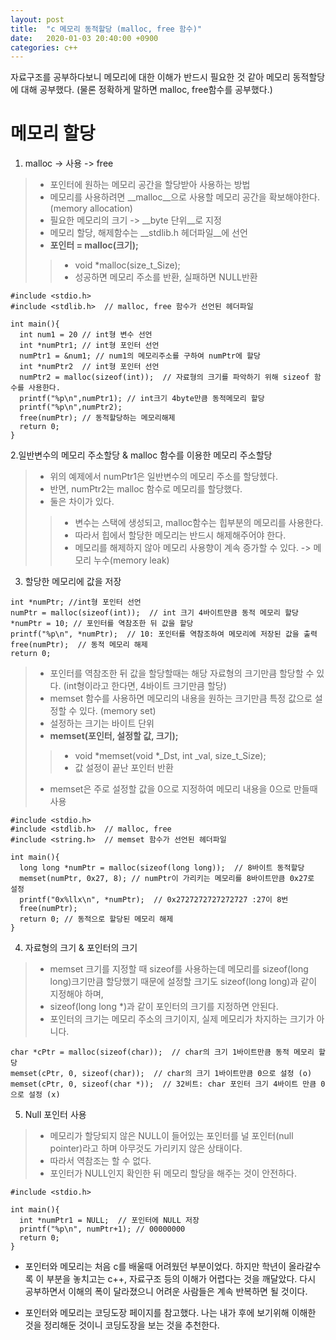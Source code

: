 ```yaml
---
layout: post
title:  "c 메모리 동적할당 (malloc, free 함수)"
date:   2020-01-03 20:40:00 +0900
categories: c++
--- 
```


자료구조를 공부하다보니 메모리에 대한 이해가 반드시 필요한 것 같아 메모리 동적할당에 대해 공부했다. (물론 정확하게 말하면 malloc, free함수를 공부했다.)

# 메모리 할당 

1. malloc -> 사용 -> free

> - 포인터에 원하는 메모리 공간을 할당받아 사용하는 방법
> - 메모리를 사용하려면 __malloc__으로 사용할 메모리 공간을 확보해야한다. (memory allocation)
> - 필요한 메모리의 크기 -> __byte 단위__로 지정
> - 메모리 할당, 해제함수는 __stdlib.h 헤더파일__에 선언
> - __포인터 = malloc(크기);__
>> - void *malloc(size_t_Size);
>> - 성공하면 메모리 주소를 반환, 실패하면 NULL반환

```
#include <stdio.h>
#include <stdlib.h>  // malloc, free 함수가 선언된 헤더파일

int main(){
  int num1 = 20 // int형 변수 선언
  int *numPtr1; // int형 포인터 선언
  numPtr1 = &num1; // num1의 메모리주소를 구하여 numPtr에 할당
  int *numPtr2  // int형 포인터 선언
  numPtr2 = malloc(sizeof(int));  // 자료형의 크기를 파악하기 위해 sizeof 함수를 사용한다.
  printf("%p\n",numPtr1); // int크기 4byte만큼 동적메모리 할당
  printf("%p\n",numPtr2); 
  free(numPtr); // 동적할당하는 메모리해제
  return 0;
}
```

2.일반변수의 메모리 주소할당 & malloc 함수를 이용한 메모리 주소할당

> - 위의 예제에서 numPtr1은 일반변수의 메모리 주소를 할당헸다.
> - 반면, numPtr2는 malloc 함수로 메모리를 할당했다. 
> - 둘은 차이가 있다. 
>> - 변수는 스택에 생성되고, malloc함수는 힙부분의 메모리를 사용한다.
>> - 따라서 힙에서 할당한 메모리는 반드시 해제해주어야 한다. 
>> - 메모리를 해제하지 않아 메모리 사용향이 계속 증가할 수 있다. -> 메모리 누수(memory leak)


3. 할당한 메모리에 값을 저장
```
int *numPtr; //int형 포인터 선언
numPtr = malloc(sizeof(int));  // int 크기 4바이트만큼 동적 메모리 할당
*numPtr = 10; // 포인터를 역참조한 뒤 값을 할당
printf("%p\n", *numPtr);  // 10: 포인터를 역참조하여 메모리에 저장된 값을 출력
free(numPtr);  // 동적 메모리 해제
return 0;
```

> - 포인터를 역참조한 뒤 값을 할당할때는 해당 자료형의 크기만큼 할당할 수 있다. (int형이라고 한다면, 4바이트 크기만큼 할당)
> - memset 함수를 사용하면 메모리의 내용을 원하는 크기만큼 특정 값으로 설정할 수 있다. (memory set)
> - 설정하는 크기는 바이트 단위
> - __memset(포인터, 설정할 값, 크기);__
>> - void *memset(void *_Dst, int _val, size_t_Size);
>> - 값 설정이 끝난 포인터 반환
> - memset은 주로 설정할 값을 0으로 지정하여 메모리 내용을 0으로 만들때 사용 
 
```
#include <stdio.h>
#include <stdlib.h>  // malloc, free 
#include <string.h>  // memset 함수가 선언된 헤더파일 

int main(){
  long long *numPtr = malloc(sizeof(long long));  // 8바이트 동적할당
  memset(numPtr, 0x27, 8); // numPtr이 가리키는 메모리를 8바이트만큼 0x27로 설정
  printf("0x%llx\n", *numPtr);  // 0x2727272727272727 :27이 8번
  free(numPtr);
  return 0; // 동적으로 할당된 메모리 해제
}
```

4. 자료형의 크기 & 포인터의 크기
> - memset 크기를 지정할 때 sizeof를 사용하는데 메모리를 sizeof(long long)크기만큼 할당했기 때문에 설정할 크기도 sizeof(long long)과 같이 지정해야 하며,
> - sizeof(long long *)과 같이 포인터의 크기를 지정하면 안된다. 
> - 포인터의 크기는 메모리 주소의 크기이지, 실제 메모리가 차지하는 크기가 아니다. 

```
char *cPtr = malloc(sizeof(char));  // char의 크기 1바이트만큼 동적 메모리 할당
memset(cPtr, 0, sizeof(char));  // char의 크기 1바이트만큼 0으로 설정 (o)
memset(cPtr, 0, sizeof(char *));  // 32비트: char 포인터 크기 4바이트 만큼 0으로 설정 (x)
```


5. Null 포인터 사용

> - 메모리가 할당되지 않은 NULL이 들어있는 포인터를 널 포인터(null pointer)라고 하며 아무것도 가리키지 않은 상태이다. 
> - 따라서 역참조는 할 수 없다. 
> - 포인터가 NULL인지 확인한 뒤 메모리 할당을 해주는 것이 안전하다. 

```
#include <stdio.h>

int main(){
  int *numPtr1 = NULL;  // 포인터에 NULL 저장
  printf("%p\n", numPtr+1); // 00000000
  return 0;
}
```


* 포인터와 메모리는 처음 c를 배울때 어려웠던 부분이었다. 하지만 학년이 올라갈수록 이 부분을 놓치고는 c++, 자료구조 등의 이해가 어렵다는 것을 깨달았다. 다시 공부하면서 이해의 폭이 달라졌으니 어려운 사람들은 계속 반복하면 될 것이다.

* 포인터와 메모리는 코딩도장 페이지를 참고했다. 나는 내가 후에 보기위해 이해한 것을 정리해둔 것이니 코딩도장을 보는 것을 추천한다. 

